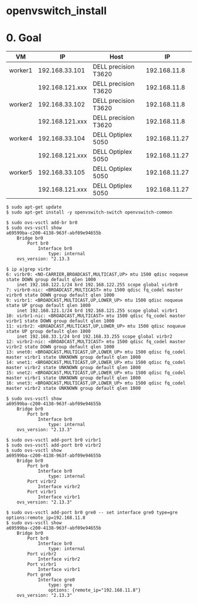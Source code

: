 # openvswitch_install

# 0. Goal

| VM | IP | Host | IP |
| --- | --- | --- | --- |
| worker1 | 192.168.33.101 | DELL precision T3620 | 192.168.11.8 |
|         | 192.168.121.xxx | DELL precision T3620 | 192.168.11.8 |
| worker2 | 192.168.33.102 | DELL precision T3620 | 192.168.11.8 |
|         | 192.168.121.xxx | DELL precision T3620 | 192.168.11.8 |
| worker4 | 192.168.33.104 | DELL Optiplex 5050 | 192.168.11.27 |
|         | 192.168.121.xxx | DELL Optiplex 5050 | 192.168.11.27 |
| worker5 | 192.168.33.105 | DELL Optiplex 5050 | 192.168.11.27 |
|         | 192.168.121.xxx | DELL Optiplex 5050 | 192.168.11.27 |


```
$ sudo apt-get update
$ sudo apt-get install -y openvswitch-switch openvswitch-common

$ sudo ovs-vsctl add-br br0
$ sudo ovs-vsctl show
a69599ba-c200-4138-963f-abf09e94655b
    Bridge br0
        Port br0
            Interface br0
                type: internal
    ovs_version: "2.13.3
    
$ ip a|grep virbr
6: virbr0: <NO-CARRIER,BROADCAST,MULTICAST,UP> mtu 1500 qdisc noqueue state DOWN group default qlen 1000
    inet 192.168.122.1/24 brd 192.168.122.255 scope global virbr0
7: virbr0-nic: <BROADCAST,MULTICAST> mtu 1500 qdisc fq_codel master virbr0 state DOWN group default qlen 1000
9: virbr1: <BROADCAST,MULTICAST,UP,LOWER_UP> mtu 1500 qdisc noqueue state UP group default qlen 1000
    inet 192.168.121.1/24 brd 192.168.121.255 scope global virbr1
10: virbr1-nic: <BROADCAST,MULTICAST> mtu 1500 qdisc fq_codel master virbr1 state DOWN group default qlen 1000
11: virbr2: <BROADCAST,MULTICAST,UP,LOWER_UP> mtu 1500 qdisc noqueue state UP group default qlen 1000
    inet 192.168.33.1/24 brd 192.168.33.255 scope global virbr2
12: virbr2-nic: <BROADCAST,MULTICAST> mtu 1500 qdisc fq_codel master virbr2 state DOWN group default qlen 1000
13: vnet0: <BROADCAST,MULTICAST,UP,LOWER_UP> mtu 1500 qdisc fq_codel master virbr1 state UNKNOWN group default qlen 1000
14: vnet1: <BROADCAST,MULTICAST,UP,LOWER_UP> mtu 1500 qdisc fq_codel master virbr2 state UNKNOWN group default qlen 1000
15: vnet2: <BROADCAST,MULTICAST,UP,LOWER_UP> mtu 1500 qdisc fq_codel master virbr1 state UNKNOWN group default qlen 1000
16: vnet3: <BROADCAST,MULTICAST,UP,LOWER_UP> mtu 1500 qdisc fq_codel master virbr2 state UNKNOWN group default qlen 1000

$ sudo ovs-vsctl show
a69599ba-c200-4138-963f-abf09e94655b
    Bridge br0
        Port br0
            Interface br0
                type: internal
    ovs_version: "2.13.3"

$ sudo ovs-vsctl add-port br0 virbr1
$ sudo ovs-vsctl add-port br0 virbr2
$ sudo ovs-vsctl show
a69599ba-c200-4138-963f-abf09e94655b
    Bridge br0
        Port br0
            Interface br0
                type: internal
        Port virbr2
            Interface virbr2
        Port virbr1
            Interface virbr1
    ovs_version: "2.13.3"

$ sudo ovs-vsctl add-port br0 gre0 -- set interface gre0 type=gre options:remote_ip=192.168.11.8
$ sudo ovs-vsctl show
a69599ba-c200-4138-963f-abf09e94655b
    Bridge br0
        Port br0
            Interface br0
                type: internal
        Port virbr2
            Interface virbr2
        Port virbr1
            Interface virbr1
        Port gre0
            Interface gre0
                type: gre
                options: {remote_ip="192.168.11.8"}
    ovs_version: "2.13.3"
```

